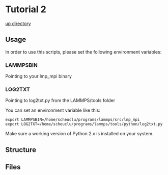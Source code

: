 # Tutorial 2
[up directory](../README.md)
## Usage
In order to use this scripts, please set the following environment variables:
### LAMMPSBIN
Pointing to your lmp_mpi binary
### LOG2TXT
Pointing to log2txt.py from the LAMMPS/tools folder

You can set an environment variable like this:
```{r, engine='bash', count_lines}
export LAMMPSBIN=/home/scheuclu/programs/lammps/src/lmp_mpi
export LOG2TXT=/home/scheuclu/programs/lammps/tools/python/log2txt.py
```
Make sure a working version of Python 2.x is installed on your system.

## Structure


## Files

